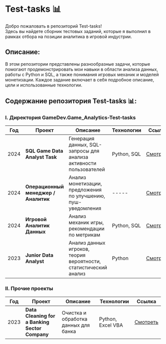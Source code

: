 # Test-tasks 📊

Добро пожаловать в репозиторий Test-tasks!  
Здесь вы найдете сборник тестовых заданий, которые я выполнил в рамках отбора на позиции аналитика в игровой индустрии.

## Описание:
В этом репозитории представлены разнообразные задачи, которые помогают продемонстрировать мои навыки в области анализа данных, работы с Python и SQL, а также понимания игровых механик и моделей монетизации. Каждое задание включает в себя подробное описание, цели и использованные технологии.

## Содержание репозитория Test-tasks 📊:

### I. Директория GameDev.Game_Analytics-Test-tasks

| Год   | Проект                                   | Описание                                                        | Технологии                        | Ссылка     |
|-------|------------------------------------------|-----------------------------------------------------------------|-----------------------------------|------------|
| 2024  | **SQL Game Data Analyst Task**           | Генерация данных, SQL-запросы для анализа активности пользователей | Python, SQL           | [Смотреть](https://github.com/i-sasimovich/Test-tasks/tree/main/GameDev.Game_Analytics-Test-tasks/2024_SQL_Game_Data_Analyst_Task) |
| 2024  | **Операционный менеджер / Аналитик**     | Анализ монетизации, предложения по улучшению, пуш-уведомления    | -----                        | [Смотреть](https://github.com/i-sasimovich/Test-tasks/tree/main/GameDev.Game_Analytics-Test-tasks/2024_Operations_Manager_Game_Monetization_Analysis) |
| 2024  | **Игровой Аналитик Данных**              | Анализ механик игры, рекомендации по метрикам              | Python, SQL          | [Смотреть](https://github.com/i-sasimovich/Test-tasks/tree/main/GameDev.Game_Analytics-Test-tasks/2024_Game_Analyst_Mobile_Game_Analysis_Project) |
| 2023  | **Junior Data Analyst**                  | Анализ данных игроков, теория вероятности, статистический анализ | Python     | [Смотреть](https://github.com/i-sasimovich/Test-tasks/tree/main/GameDev.Game_Analytics-Test-tasks/2023_Junior_Data_Analyst_Test_Task) |

### II. Прочие проекты

| Год   | Проект                                 | Описание                                             | Технологии                   | Ссылка     |
|-------|----------------------------------------|-----------------------------------------------------|------------------------------|------------|
| 2023  | **Data Cleaning for a Banking Sector Company** | Очистка и обработка данных для банка  | Python, Excel VBA              | [Смотреть](https://github.com/i-sasimovich/Test-tasks/tree/main/2023_Data_cleaning_for_a_banking_sector_company) |

